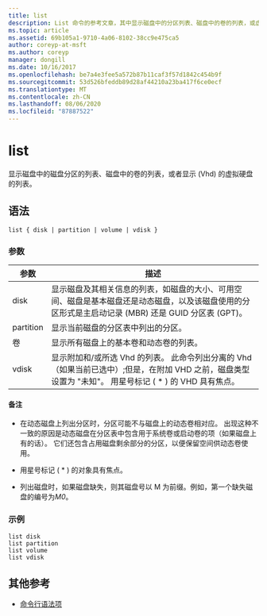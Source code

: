 ```yaml
---
title: list
description: List 命令的参考文章，其中显示磁盘中的分区列表、磁盘中的卷的列表，或虚拟硬盘 (Vhd) 的列表。
ms.topic: article
ms.assetid: 69b105a1-9710-4a06-8102-38cc9e475ca5
author: coreyp-at-msft
ms.author: coreyp
manager: dongill
ms.date: 10/16/2017
ms.openlocfilehash: be7a4e3fee5a572b87b11caf3f57d1842c454b9f
ms.sourcegitcommit: 53d526bfeddb89d28af44210a23ba417f6ce0ecf
ms.translationtype: MT
ms.contentlocale: zh-CN
ms.lasthandoff: 08/06/2020
ms.locfileid: "87887522"
---
```

# <a name="list"></a>list

显示磁盘中的磁盘分区的列表、磁盘中的卷的列表，或者显示 (Vhd) 的虚拟硬盘的列表。

## <a name="syntax"></a>语法

```
list { disk | partition | volume | vdisk }
```

### <a name="parameters"></a>参数

| 参数 | 描述 |
| --------- | ----------- |
| disk | 显示磁盘及其相关信息的列表，如磁盘的大小、可用空间、磁盘是基本磁盘还是动态磁盘，以及该磁盘使用的分区形式是主启动记录 (MBR) 还是 GUID 分区表 (GPT)。 |
| partition | 显示当前磁盘的分区表中列出的分区。 |
| 卷 | 显示所有磁盘上的基本卷和动态卷的列表。 |
| vdisk | 显示附加和/或所选 Vhd 的列表。 此命令列出分离的 Vhd （如果当前已选中）;但是，在附加 VHD 之前，磁盘类型设置为 "未知"。 用星号标记 ( * ) 的 VHD 具有焦点。 |

#### <a name="remarks"></a>备注

- 在动态磁盘上列出分区时，分区可能不与磁盘上的动态卷相对应。 出现这种不一致的原因是动态磁盘在分区表中包含用于系统卷或启动卷的项（如果磁盘上有的话）。 它们还包含占用磁盘剩余部分的分区，以便保留空间供动态卷使用。

- 用星号标记 ( * ) 的对象具有焦点。

- 列出磁盘时，如果磁盘缺失，则其磁盘号以 M 为前缀。例如，第一个缺失磁盘的编号为*M0*。

### <a name="examples"></a>示例

```
list disk
list partition
list volume
list vdisk
```

## <a name="additional-references"></a>其他参考

- [命令行语法项](command-line-syntax-key.md)
